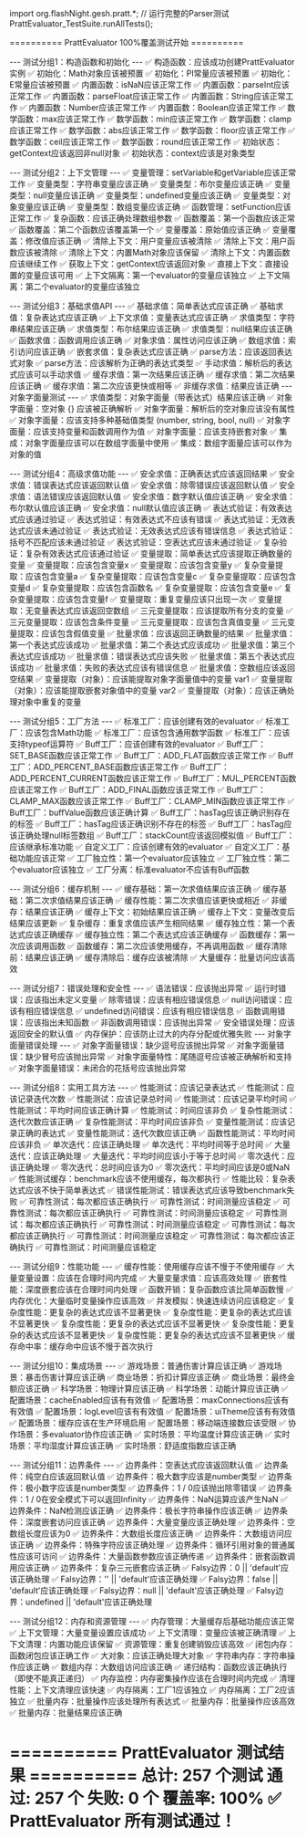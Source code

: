 import org.flashNight.gesh.pratt.*;
// 运行完整的Parser测试
PrattEvaluator_TestSuite.runAllTests();



========== PrattEvaluator 100%覆盖测试开始 ==========

--- 测试分组1：构造函数和初始化 ---
  ✅ 构造函数：应该成功创建PrattEvaluator实例
  ✅ 初始化：Math对象应该被预置
  ✅ 初始化：PI常量应该被预置
  ✅ 初始化：E常量应该被预置
  ✅ 内置函数：isNaN应该正常工作
  ✅ 内置函数：parseInt应该正常工作
  ✅ 内置函数：parseFloat应该正常工作
  ✅ 内置函数：String应该正常工作
  ✅ 内置函数：Number应该正常工作
  ✅ 内置函数：Boolean应该正常工作
  ✅ 数学函数：max应该正常工作
  ✅ 数学函数：min应该正常工作
  ✅ 数学函数：clamp应该正常工作
  ✅ 数学函数：abs应该正常工作
  ✅ 数学函数：floor应该正常工作
  ✅ 数学函数：ceil应该正常工作
  ✅ 数学函数：round应该正常工作
  ✅ 初始状态：getContext应该返回非null对象
  ✅ 初始状态：context应该是对象类型

--- 测试分组2：上下文管理 ---
  ✅ 变量管理：setVariable和getVariable应该正常工作
  ✅ 变量类型：字符串变量应该正确
  ✅ 变量类型：布尔变量应该正确
  ✅ 变量类型：null变量应该正确
  ✅ 变量类型：undefined变量应该正确
  ✅ 变量类型：对象变量应该正确
  ✅ 变量类型：数组变量应该正确
  ✅ 函数管理：setFunction应该正常工作
  ✅ 复杂函数：应该正确处理数组参数
  ✅ 函数覆盖：第一个函数应该正常
  ✅ 函数覆盖：第二个函数应该覆盖第一个
  ✅ 变量覆盖：原始值应该正确
  ✅ 变量覆盖：修改值应该正确
  ✅ 清除上下文：用户变量应该被清除
  ✅ 清除上下文：用户函数应该被清除
  ✅ 清除上下文：内置Math对象应该保留
  ✅ 清除上下文：内置函数应该继续工作
  ✅ 获取上下文：getContext应该返回对象
  ✅ 直接上下文：直接设置的变量应该可用
  ✅ 上下文隔离：第一个evaluator的变量应该独立
  ✅ 上下文隔离：第二个evaluator的变量应该独立

--- 测试分组3：基础求值API ---
  ✅ 基础求值：简单表达式应该正确
  ✅ 基础求值：复杂表达式应该正确
  ✅ 上下文求值：变量表达式应该正确
  ✅ 求值类型：字符串结果应该正确
  ✅ 求值类型：布尔结果应该正确
  ✅ 求值类型：null结果应该正确
  ✅ 函数求值：函数调用应该正确
  ✅ 对象求值：属性访问应该正确
  ✅ 数组求值：索引访问应该正确
  ✅ 嵌套求值：复杂表达式应该正确
  ✅ parse方法：应该返回表达式对象
  ✅ parse方法：应该解析为正确的表达式类型
  ✅ 手动求值：解析后的表达式应该可以手动求值
  ✅ 缓存求值：第一次结果应该正确
  ✅ 缓存求值：第二次结果应该正确
  ✅ 缓存求值：第二次应该更快或相等
  ✅ 非缓存求值：结果应该正确
    --- 对象字面量测试 ---
  ✅ 求值类型：对象字面量（带表达式）结果应该正确
  ✅ 对象字面量：空对象 {} 应该被正确解析
  ✅ 对象字面量：解析后的空对象应该没有属性
  ✅ 对象字面量：应该支持多种基础值类型 (number, string, bool, null)
  ✅ 对象字面量：应该支持变量和函数调用作为值
  ✅ 对象字面量：应该支持嵌套对象
  ✅ 集成：对象字面量应该可以在数组字面量中使用
  ✅ 集成：数组字面量应该可以作为对象的值

--- 测试分组4：高级求值功能 ---
  ✅ 安全求值：正确表达式应该返回结果
  ✅ 安全求值：错误表达式应该返回默认值
  ✅ 安全求值：除零错误应该返回默认值
  ✅ 安全求值：语法错误应该返回默认值
  ✅ 安全求值：数字默认值应该正确
  ✅ 安全求值：布尔默认值应该正确
  ✅ 安全求值：null默认值应该正确
  ✅ 表达式验证：有效表达式应该通过验证
  ✅ 表达式验证：有效表达式不应该有错误
  ✅ 表达式验证：无效表达式应该未通过验证
  ✅ 表达式验证：无效表达式应该有错误信息
  ✅ 表达式验证：括号不匹配应该未通过验证
  ✅ 表达式验证：空表达式应该未通过验证
  ✅ 复杂验证：复杂有效表达式应该通过验证
  ✅ 变量提取：简单表达式应该提取正确数量的变量
  ✅ 变量提取：应该包含变量x
  ✅ 变量提取：应该包含变量y
  ✅ 复杂变量提取：应该包含变量a
  ✅ 复杂变量提取：应该包含变量c
  ✅ 复杂变量提取：应该包含变量d
  ✅ 复杂变量提取：应该包含函数名
  ✅ 复杂变量提取：应该包含变量e
  ✅ 复杂变量提取：应该包含变量f
  ✅ 变量提取：重复变量应该只出现一次
  ✅ 变量提取：无变量表达式应该返回空数组
  ✅ 三元变量提取：应该提取所有分支的变量
  ✅ 三元变量提取：应该包含条件变量
  ✅ 三元变量提取：应该包含真值变量
  ✅ 三元变量提取：应该包含假值变量
  ✅ 批量求值：应该返回正确数量的结果
  ✅ 批量求值：第一个表达式应该成功
  ✅ 批量求值：第二个表达式应该成功
  ✅ 批量求值：第三个表达式应该成功
  ✅ 批量求值：错误表达式应该失败
  ✅ 批量求值：第五个表达式应该成功
  ✅ 批量求值：失败的表达式应该有错误信息
  ✅ 批量求值：空数组应该返回空结果
  ✅ 变量提取（对象）：应该能提取对象字面量值中的变量 var1
  ✅ 变量提取（对象）：应该能提取嵌套对象值中的变量 var2
  ✅ 变量提取（对象）：应该正确处理对象中重复的变量

--- 测试分组5：工厂方法 ---
  ✅ 标准工厂：应该创建有效的evaluator
  ✅ 标准工厂：应该包含Math功能
  ✅ 标准工厂：应该包含通用数学函数
  ✅ 标准工厂：应该支持typeof运算符
  ✅ Buff工厂：应该创建有效的evaluator
  ✅ Buff工厂：SET_BASE函数应该正常工作
  ✅ Buff工厂：ADD_FLAT函数应该正常工作
  ✅ Buff工厂：ADD_PERCENT_BASE函数应该正常工作
  ✅ Buff工厂：ADD_PERCENT_CURRENT函数应该正常工作
  ✅ Buff工厂：MUL_PERCENT函数应该正常工作
  ✅ Buff工厂：ADD_FINAL函数应该正常工作
  ✅ Buff工厂：CLAMP_MAX函数应该正常工作
  ✅ Buff工厂：CLAMP_MIN函数应该正常工作
  ✅ Buff工厂：buffValue函数应该正确计算
  ✅ Buff工厂：hasTag应该正确识别存在的标签
  ✅ Buff工厂：hasTag应该正确识别不存在的标签
  ✅ Buff工厂：hasTag应该正确处理null标签数组
  ✅ Buff工厂：stackCount应该返回模拟值
  ✅ Buff工厂：应该继承标准功能
  ✅ 自定义工厂：应该创建有效的evaluator
  ✅ 自定义工厂：基础功能应该正常
  ✅ 工厂独立性：第一个evaluator应该独立
  ✅ 工厂独立性：第二个evaluator应该独立
  ✅ 工厂分离：标准evaluator不应该有Buff函数

--- 测试分组6：缓存机制 ---
  ✅ 缓存基础：第一次求值结果应该正确
  ✅ 缓存基础：第二次求值结果应该正确
  ✅ 缓存性能：第二次求值应该更快或相近
  ✅ 非缓存：结果应该正确
  ✅ 缓存上下文：初始结果应该正确
  ✅ 缓存上下文：变量改变后结果应该更新
  ✅ 复杂缓存：重复求值应该产生相同结果
  ✅ 缓存独立性：第一个表达式应该正确缓存
  ✅ 缓存独立性：第二个表达式应该正确缓存
  ✅ 函数缓存：第一次应该调用函数
  ✅ 函数缓存：第二次应该使用缓存，不再调用函数
  ✅ 缓存清除前：结果应该正确
  ✅ 缓存清除后：缓存应该被清除
  ✅ 大量缓存：批量访问应该高效

--- 测试分组7：错误处理和安全性 ---
  ✅ 语法错误：应该抛出异常
  ✅ 运行时错误：应该指出未定义变量
  ✅ 除零错误：应该有相应错误信息
  ✅ null访问错误：应该有相应错误信息
  ✅ undefined访问错误：应该有相应错误信息
  ✅ 函数调用错误：应该指出未知函数
  ✅ 非函数调用错误：应该抛出异常
  ✅ 安全错误处理：应该返回安全的默认值
  ✅ 内存保护：应该防止过大的内存分配或优雅失败
    --- 对象字面量错误处理 ---
  ✅ 对象字面量错误：缺少逗号应该抛出异常
  ✅ 对象字面量错误：缺少冒号应该抛出异常
  ✅ 对象字面量特性：尾随逗号应该被正确解析和支持
  ✅ 对象字面量错误：未闭合的花括号应该抛出异常

--- 测试分组8：实用工具方法 ---
  ✅ 性能测试：应该记录表达式
  ✅ 性能测试：应该记录迭代次数
  ✅ 性能测试：应该记录总时间
  ✅ 性能测试：应该记录平均时间
  ✅ 性能测试：平均时间应该正确计算
  ✅ 性能测试：时间应该非负
  ✅ 复杂性能测试：迭代次数应该正确
  ✅ 复杂性能测试：平均时间应该非负
  ✅ 变量性能测试：应该记录正确的表达式
  ✅ 变量性能测试：迭代次数应该正确
  ✅ 函数性能测试：平均时间应该非负
  ✅ 单次迭代：应该正确处理
  ✅ 单次迭代：平均时间等于总时间
  ✅ 大量迭代：应该正确处理
  ✅ 大量迭代：平均时间应该小于等于总时间
  ✅ 零次迭代：应该正确处理
  ✅ 零次迭代：总时间应该为0
  ✅ 零次迭代：平均时间应该是0或NaN
  ✅ 性能测试缓存：benchmark应该不使用缓存，每次都执行
  ✅ 性能比较：复杂表达式应该不快于简单表达式
  ✅ 错误性能测试：错误表达式应该导致benchmark失败
  ✅ 可靠性测试：每次都应该正确执行
  ✅ 可靠性测试：时间测量应该稳定
  ✅ 可靠性测试：每次都应该正确执行
  ✅ 可靠性测试：时间测量应该稳定
  ✅ 可靠性测试：每次都应该正确执行
  ✅ 可靠性测试：时间测量应该稳定
  ✅ 可靠性测试：每次都应该正确执行
  ✅ 可靠性测试：时间测量应该稳定
  ✅ 可靠性测试：每次都应该正确执行
  ✅ 可靠性测试：时间测量应该稳定

--- 测试分组9：性能功能 ---
  ✅ 缓存性能：使用缓存应该不慢于不使用缓存
  ✅ 大量变量设置：应该在合理时间内完成
  ✅ 大量变量求值：应该高效处理
  ✅ 嵌套性能：深度嵌套应该在合理时间内处理
  ✅ 函数开销：复杂函数应该比简单函数慢
  ✅ 内存优化：大量临时变量操作应该高效
  ✅ 并发模拟：快速连续访问应该稳定
  ✅ 复杂度性能：更复杂的表达式应该不显著更快
  ✅ 复杂度性能：更复杂的表达式应该不显著更快
  ✅ 复杂度性能：更复杂的表达式应该不显著更快
  ✅ 复杂度性能：更复杂的表达式应该不显著更快
  ✅ 复杂度性能：更复杂的表达式应该不显著更快
  ✅ 缓存命中率：缓存命中应该不慢于首次执行

--- 测试分组10：集成场景 ---
  ✅ 游戏场景：普通伤害计算应该正确
  ✅ 游戏场景：暴击伤害计算应该正确
  ✅ 商业场景：折扣计算应该正确
  ✅ 商业场景：最终金额应该正确
  ✅ 科学场景：物理计算应该正确
  ✅ 科学场景：动能计算应该正确
  ✅ 配置场景：cacheEnabled应该有有效值
  ✅ 配置场景：maxConnections应该有有效值
  ✅ 配置场景：logLevel应该有有效值
  ✅ 配置场景：uiTheme应该有有效值
  ✅ 配置场景：缓存应该在生产环境启用
  ✅ 配置场景：移动端连接数应该受限
  ✅ 协作场景：多evaluator协作应该正确
  ✅ 实时场景：平均温度计算应该正确
  ✅ 实时场景：平均湿度计算应该正确
  ✅ 实时场景：舒适度指数应该正确

--- 测试分组11：边界条件 ---
  ✅ 边界条件：空表达式应该返回默认值
  ✅ 边界条件：纯空白应该返回默认值
  ✅ 边界条件：极大数字应该是number类型
  ✅ 边界条件：极小数字应该是number类型
  ✅ 边界条件：1 / 0应该抛出除零错误
  ✅ 边界条件：1 / 0在安全模式下可以返回Infinity
  ✅ 边界条件：NaN运算应该产生NaN
  ✅ 边界条件：NaN检测应该正确
  ✅ 边界条件：极长字符串操作应该正确
  ✅ 边界条件：深度嵌套访问应该正确
  ✅ 边界条件：大量变量应该正确处理
  ✅ 边界条件：空数组长度应该为0
  ✅ 边界条件：大数组长度应该正确
  ✅ 边界条件：大数组访问应该正确
  ✅ 边界条件：特殊字符应该正确处理
  ✅ 边界条件：循环引用对象的普通属性应该可访问
  ✅ 边界条件：大量函数参数应该正确传递
  ✅ 边界条件：嵌套函数调用应该正确
  ✅ 边界条件：复杂三元嵌套应该正确
  ✅ Falsy边界：0 || 'default'应该正确处理
  ✅ Falsy边界：'' || 'default'应该正确处理
  ✅ Falsy边界：false || 'default'应该正确处理
  ✅ Falsy边界：null || 'default'应该正确处理
  ✅ Falsy边界：undefined || 'default'应该正确处理

--- 测试分组12：内存和资源管理 ---
  ✅ 内存管理：大量缓存后基础功能应该正常
  ✅ 上下文管理：大量变量设置应该成功
  ✅ 上下文清理：变量应该被正确清理
  ✅ 上下文清理：内置功能应该保留
  ✅ 资源管理：重复创建销毁应该高效
  ✅ 闭包内存：函数闭包应该正确工作
  ✅ 大对象：应该正确处理大对象
  ✅ 字符串内存：字符串操作应该正确
  ✅ 数组内存：大数组访问应该正确
  ✅ 递归结构：函数应该正确执行（即使不能真正递归）
  ✅ 内存监控：内存密集操作应该在合理时间内完成
  ✅ 清理性能：上下文清理应该快速
  ✅ 内存隔离：工厂1应该独立
  ✅ 内存隔离：工厂2应该独立
  ✅ 批量内存：批量操作应该处理所有表达式
  ✅ 批量内存：批量操作应该高效
  ✅ 批量内存：批量结果应该正确

========== PrattEvaluator 测试结果 ==========
总计: 257 个测试
通过: 257 个
失败: 0 个
覆盖率: 100%
✅ PrattEvaluator 所有测试通过！
==========================================
